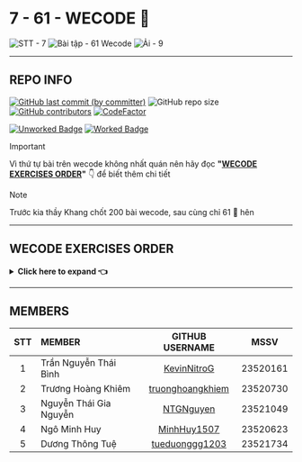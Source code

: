 # 7 - 61 - WECODE 🫠

![STT - 7](https://img.shields.io/badge/STT-7-EDB7ED?style=for-the-badge)
![Bài tập - 61 Wecode](https://img.shields.io/badge/b%C3%A0i_t%E1%BA%ADp-61_wecode-8DDFCB?style=for-the-badge)
![Ải - 9](https://img.shields.io/badge/%E1%BA%A3i-9-ECEE81?style=for-the-badge)

---

## REPO INFO

[![GitHub last commit (by committer)](https://img.shields.io/github/last-commit/NMLT-NTTMK-K18/7-61-wecode?style=for-the-badge&color=CAEDFF)](../../../commits/main)
![GitHub repo size](https://img.shields.io/github/repo-size/NMLT-NTTMK-K18/7-61-wecode?style=for-the-badge&color=D8B4F8)
[![GitHub contributors](https://img.shields.io/github/contributors/NMLT-NTTMK-K18/7-61-wecode?style=for-the-badge&color=FBF0B2)](../../../graphs/contributors)
[![CodeFactor](https://img.shields.io/codefactor/grade/github/nmlt-nttmk-k18/7-61-wecode?style=for-the-badge)](https://www.codefactor.io/repository/github/nmlt-nttmk-k18/7-61-wecode)

[![Unworked Badge](https://img.shields.io/badge/pending-0%20%2F%2020-FF8080?style=for-the-badge)](./UnworkedProject.md)
[![Worked Badge](https://img.shields.io/badge/done-20%20%2F%2020-82A0D8?style=for-the-badge)](./WorkedProject.md)

> [!IMPORTANT]
>
> Vì thứ tự bài trên wecode không nhất quán nên hãy đọc **"[WECODE EXERCISES ORDER](#wecode-exercises-order)"** 👇 để biết thêm chi tiết

> [!NOTE]
>
> Trước kia thầy Khang chốt 200 bài wecode, sau cùng chỉ 61 🫠 hên

---

## WECODE EXERCISES ORDER

<details>
<summary>
    <b>Click here to expand 👈</b>
</summary>

Lưu ý: <b>"STT"</b> là tên file bài tương ứng trong repo này

### Problem 6 - Mảng Một Chiều

| **STT** | **BÀI** |
| ------: | ------- |
|       1 | 6.03    |
|       2 | 6.04    |
|       3 | 6.05    |
|       4 | 6.02    |
|       5 | 6.01    |
|       6 | 6.06    |
|       7 | 6.07    |
|       8 | 6.08    |
|       9 | 6.09    |
|      10 | 6.10    |

</details>

---

## MEMBERS

| **STT** | **MEMBER**             |                   **GITHUB USERNAME**                   | **MSSV** |
| :-----: | :--------------------- | :-----------------------------------------------------: | -------- |
|    1    | Trần Nguyễn Thái Bình  |      [KevinNitroG](https://github.com/KevinNitroG)      | 23520161 |
|    2    | Trương Hoàng Khiêm     | [truonghoangkhiem](https://github.com/truonghoangkhiem) | 23520730 |
|    3    | Nguyễn Thái Gia Nguyễn |        [NTGNguyen](https://github.com/NTGNguyen)        | 23521049 |
|    4    | Ngô Minh Huy           |      [MinhHuy1507](https://github.com/MinhHuy1507)      | 23520623 |
|    5    | Dương Thông Tuệ        |   [tueduonggg1203](https://github.com/tueduonggg1203)   | 23521734 |
